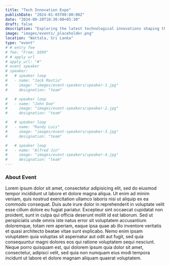 ```yaml
---
title: "Tech Innovation Expo"
publishDate: "2024-01-05T00:00:00Z"
date: "2024-09-20T10:30:00+05:30"
draft: false
description: "Exploring the latest technological innovations shaping the future."
image: "images/events/_placeholder.png"
location: "Wattala, Sri Lanka"
type: "event"
# # entry fee
# fee: "From: $699"
# # apply url
# apply_url: "#"
# event speaker
# speaker:
#   # speaker loop
#   - name: "Jack Mastio"
#     image: "images/event-speakers/speaker-1.jpg"
#     designation: "team"

#   # speaker loop
#   - name: "John Doe"
#     image: "images/event-speakers/speaker-2.jpg"
#     designation: "team"

#   # speaker loop
#   - name: "Randy Luis"
#     image: "images/event-speakers/speaker-3.jpg"
#     designation: "team"

#   # speaker loop
#   - name: "Alfred Jin"
#     image: "images/event-speakers/speaker-4.jpg"
#     designation: "team"
---
```


### About Event

Lorem ipsum dolor sit amet, consectetur adipisicing elit, sed do eiusmod tempor incididunt ut labore et dolore magna aliqua. Ut enim ad minim veniam, quis nostrud exercitation ullamco laboris nisi ut aliquip ex ea commodo consequat. Duis aute irure dolor in reprehenderit in voluptate velit esse cillum dolore eu fugiat pariatur. Excepteur sint occaecat cupidatat non proident, sunt in culpa qui officia deserunt mollit id est laborum. Sed ut perspiciatis unde omnis iste natus error sit voluptatem accusantium doloremque, totam rem aperiam, eaque ipsa quae ab illo inventore veritatis et quasi architecto beatae vitae sunt explicabo. Nemo enim ipsam voluptatem quia voluptas sit aspernatur aut odit aut fugit, sed quia consequuntur magni dolores eos qui ratione voluptatem sequi nesciunt. Neque porro quisquam est, qui dolorem ipsum quia dolor sit amet, consectetur, adipisci velit, sed quia non numquam eius modi tempora incidunt ut labore et dolore magnam aliquam quaerat voluptatem.
